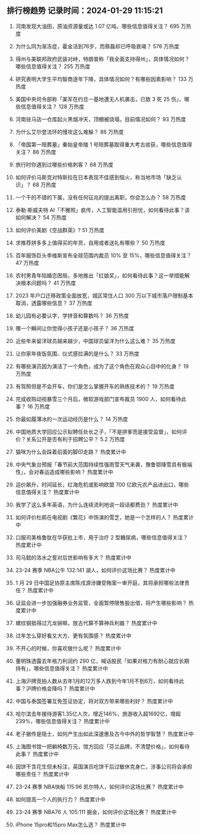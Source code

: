 
## 排行榜趋势 记录时间：2024-01-29 11:15:21
  
  1. 河南发现大油田，原油资源量或达 1.07 亿吨，哪些信息值得关注？ 695 万热度
    
  2. 为什么同为渐冻症，霍金活到76岁，而蔡磊却已呼吸衰竭？ 576 万热度
    
  3. 得州与美联邦政府武装对峙，特朗普称「我全面支持得州」，具体情况如何？哪些信息值得关注？ 255 万热度
    
  4. 研究表明大学生平均智商逐年下降，具体情况如何？有哪些因素影响？ 133 万热度
    
  5. 美国中央司令部称「美军在约旦一基地遭无人机袭击，已致 3 死 25 伤」，哪些信息值得关注？ 128 万热度
    
  6. 河南驻马店一仓库起火黑烟冲天，顶棚被烧塌，目前情况如何？ 93 万热度
    
  7. 为什么艾尔登法环的慢攻这么难躲？ 86 万热度
    
  8. 「帝国第一陪葬墓」秦始皇帝陵 1 号陪葬墓取得重大考古收获，哪些信息值得关注？ 86 万热度
    
  9. 旅行时你遇到过哪些价格刺客？ 68 万热度
    
  10. 如何评价马斯克对特斯拉在日本表现不佳感到恼火，称当地市场「缺乏认识」？ 68 万热度
    
  11. 一个干的不错的下属，没有任何征兆的提出离职，你会怎么办？ 58 万热度
    
  12. 泰勒·斯威夫特 AI「不雅照」疯传，人工智能滥用引担忧，如何看待此事？该如何解决？ 54 万热度
    
  13. 如何评价美剧《空战群英》? 51 万热度
    
  14. 求推荐拼多多上值得买的年货，自用或者送礼有哪些？ 50 万热度
    
  15. 百年服饰巨头李维斯宣布全球范围内裁员 10% 至 15%，哪些信息值得关注？ 47 万热度
    
  16. 农村男青年陷婚恋困局，多地推出「红娘奖」，如何看待此事？这一举措能解决根本问题吗？ 41 万热度
    
  17. 2023 年户口迁移政策全面放宽，城区常住人口 300 万以下城市落户限制基本取消，透露哪些信息？ 37 万热度
    
  18. 幼儿园有必要认字，学拼音和算数吗？ 36 万热度
    
  19. 哪一个瞬间让你觉得小孩子还是小孩子？ 36 万热度
    
  20. 近些年来留洋球员越来越少，中国球员留洋为什么这么难？ 35 万热度
    
  21. 让你家年夜饭氛围、仪式感拉满的是什么？ 33 万热度
    
  22. 有哪些演员因为演活了一个角色，成为了这个角色在观众心目中的化身？ 19 万热度
    
  23. 有驾照但是不会开车，你们是怎么掌握开车的熟练技术的？ 19 万热度
    
  24. 完成收购动视暴雪三个月后，微软游戏部门宣布裁员 1900 人，如何看待此事？ 16 万热度
    
  25. 你最如履薄冰的一次运动经历是什么？ 14 万热度
    
  26. 中国地质大学回应公示拟聘任处长之子，「不是拼爹而是接受监督」，如何评价？关系公开是否有利于招聘公平？ 5.2 万热度
    
  27. 猫咪为什么会踩着前面的脚印走路？ 热度累计中
    
  28. 中央气象台预报「春节前大范围持续性强雨雪天气来袭，豫鲁鄂降雪具有极端性」，会对春运造成哪些影响？ 热度累计中
    
  29. 运价飙升，时间延长，红海危机或影响欧盟 700 亿欧元农产品进出口，哪些信息值得关注？ 热度累计中
    
  30. 我学了这么多年英语，为什么连续流利地说一段话都费劲？ 热度累计中
    
  31. 如何评价杜鹃在电视剧《繁花》中饰演的雪芝，她是一个怎样的人？ 热度累计中
    
  32. 口服司美格鲁肽在华获批上市，用于治疗 2 型糖尿病，哪些信息值得关注？ 热度累计中
    
  33. 司马懿的洛水之誓对后世影响有多大？ 热度累计中
    
  34. 23-24 赛季 NBA公牛 132:141 湖人，如何评价这场比赛？ 热度累计中
    
  35. 1 月 29 日中国足协原主席陈戌源涉嫌受贿案一审开庭，其将承担哪些法律责任？ 热度累计中
    
  36. 证监会进一步加强融券业务监管，全面暂停限售股出借，将产生哪些影响？ 热度累计中
    
  37. 螺纹钢抵得过亢龙锏嘛，放古代算不算神兵利器？ 热度累计中
    
  38. 过年怎么穿好看又大方、更有氛围感？ 热度累计中
    
  39. 不开心的时候，你喜欢做什么呢？ 热度累计中
    
  40. 董明珠透露去年格力利润约 290 亿，喊话股民「如果对格力有耐心就应长期持有」，哪些信息值得关注？ 热度累计中
    
  41. 上海沪牌竞拍人数从去年1月的12万多人跌到今年1月不到6万，如何看待此事？沪牌价格会降吗？ 热度累计中
    
  42. 中国与泰国签署互免签证协定，将对双方带来哪些利好？ 热度累计中
    
  43. 哈尔滨去年接待游客1.35亿人次，增近146%，旅游收入超1692亿，增超239%，哪些信息值得关注？ 热度累计中
    
  44. 老子据传是隐士，如何产生出如此深邃惠及古今中外的哲学智慧？ 热度累计中
    
  45. 上海图书馆一把躺椅数万元，馆方回应「芬兰品牌，不清楚价格」，如何看待此事？ 热度累计中
    
  46. 因饼干含花生但未标注，英国演员吃饼干后过敏休克身亡，涉事公司将会承担哪些责任？ 热度累计中
    
  47. 23-24 赛季 NBA快船 115:96 凯尔特人，如何评价这场比赛？ 热度累计中
    
  48. 如何提高一个人的执行力？ 热度累计中
    
  49. 23-24 赛季 NBA76 人 105:111 掘金，如何评价这场比赛？ 热度累计中
    
  50. iPhone 15pro和15pro Max怎么选？ 热度累计中
    